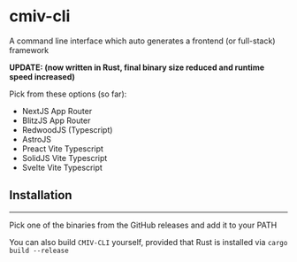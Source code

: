 # cmiv-cli

A command line interface which auto generates a frontend (or full-stack) framework

**UPDATE: (now written in Rust, final binary size reduced and runtime speed increased)**

Pick from these options (so far):

- NextJS App Router
- BlitzJS App Router
- RedwoodJS (Typescript)
- AstroJS
- Preact Vite Typescript
- SolidJS Vite Typescript
- Svelte Vite Typescript

## Installation

---
Pick one of the binaries from the GitHub releases and add it to your PATH

You can also build `CMIV-CLI` yourself, provided that Rust is installed via `cargo build --release`
